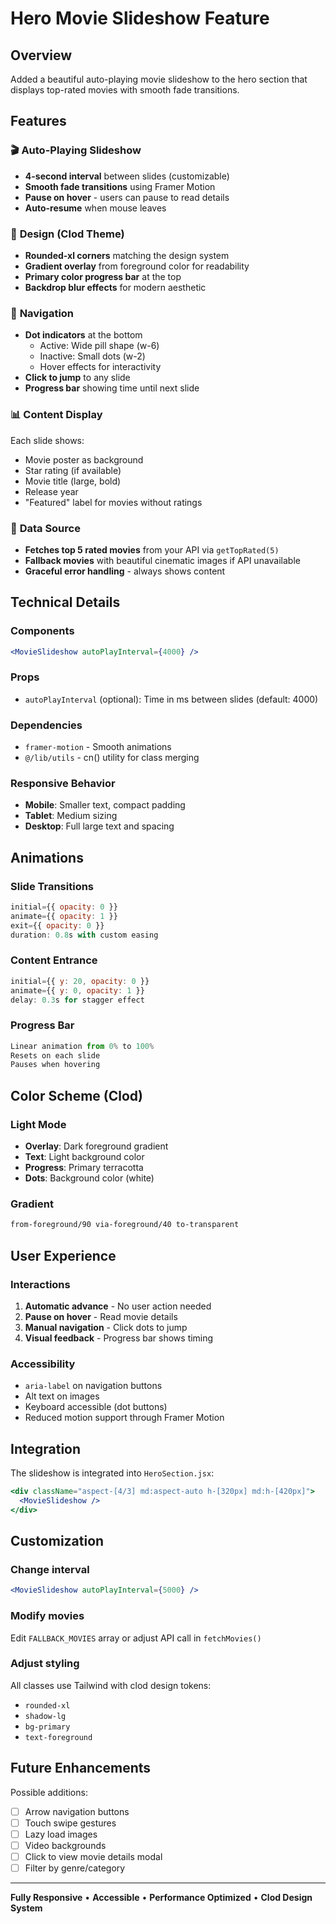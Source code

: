 # Hero Movie Slideshow Feature

## Overview
Added a beautiful auto-playing movie slideshow to the hero section that displays top-rated movies with smooth fade transitions.

## Features

### 🎬 **Auto-Playing Slideshow**
- **4-second interval** between slides (customizable)
- **Smooth fade transitions** using Framer Motion
- **Pause on hover** - users can pause to read details
- **Auto-resume** when mouse leaves

### 🎨 **Design (Clod Theme)**
- **Rounded-xl corners** matching the design system
- **Gradient overlay** from foreground color for readability
- **Primary color progress bar** at the top
- **Backdrop blur effects** for modern aesthetic

### 🎯 **Navigation**
- **Dot indicators** at the bottom
  - Active: Wide pill shape (w-6)
  - Inactive: Small dots (w-2)
  - Hover effects for interactivity
- **Click to jump** to any slide
- **Progress bar** showing time until next slide

### 📊 **Content Display**
Each slide shows:
- Movie poster as background
- Star rating (if available)
- Movie title (large, bold)
- Release year
- "Featured" label for movies without ratings

### 🔄 **Data Source**
- **Fetches top 5 rated movies** from your API via `getTopRated(5)`
- **Fallback movies** with beautiful cinematic images if API unavailable
- **Graceful error handling** - always shows content

## Technical Details

### Components
```jsx
<MovieSlideshow autoPlayInterval={4000} />
```

### Props
- `autoPlayInterval` (optional): Time in ms between slides (default: 4000)

### Dependencies
- `framer-motion` - Smooth animations
- `@/lib/utils` - cn() utility for class merging

### Responsive Behavior
- **Mobile**: Smaller text, compact padding
- **Tablet**: Medium sizing
- **Desktop**: Full large text and spacing

## Animations

### Slide Transitions
```javascript
initial={{ opacity: 0 }}
animate={{ opacity: 1 }}
exit={{ opacity: 0 }}
duration: 0.8s with custom easing
```

### Content Entrance
```javascript
initial={{ y: 20, opacity: 0 }}
animate={{ y: 0, opacity: 1 }}
delay: 0.3s for stagger effect
```

### Progress Bar
```javascript
Linear animation from 0% to 100%
Resets on each slide
Pauses when hovering
```

## Color Scheme (Clod)

### Light Mode
- **Overlay**: Dark foreground gradient
- **Text**: Light background color
- **Progress**: Primary terracotta
- **Dots**: Background color (white)

### Gradient
```css
from-foreground/90 via-foreground/40 to-transparent
```

## User Experience

### Interactions
1. **Automatic advance** - No user action needed
2. **Pause on hover** - Read movie details
3. **Manual navigation** - Click dots to jump
4. **Visual feedback** - Progress bar shows timing

### Accessibility
- `aria-label` on navigation buttons
- Alt text on images
- Keyboard accessible (dot buttons)
- Reduced motion support through Framer Motion

## Integration

The slideshow is integrated into `HeroSection.jsx`:
```jsx
<div className="aspect-[4/3] md:aspect-auto h-[320px] md:h-[420px]">
  <MovieSlideshow />
</div>
```

## Customization

### Change interval
```jsx
<MovieSlideshow autoPlayInterval={5000} />
```

### Modify movies
Edit `FALLBACK_MOVIES` array or adjust API call in `fetchMovies()`

### Adjust styling
All classes use Tailwind with clod design tokens:
- `rounded-xl`
- `shadow-lg`
- `bg-primary`
- `text-foreground`

## Future Enhancements

Possible additions:
- [ ] Arrow navigation buttons
- [ ] Touch swipe gestures
- [ ] Lazy load images
- [ ] Video backgrounds
- [ ] Click to view movie details modal
- [ ] Filter by genre/category

---

**Fully Responsive** • **Accessible** • **Performance Optimized** • **Clod Design System**

